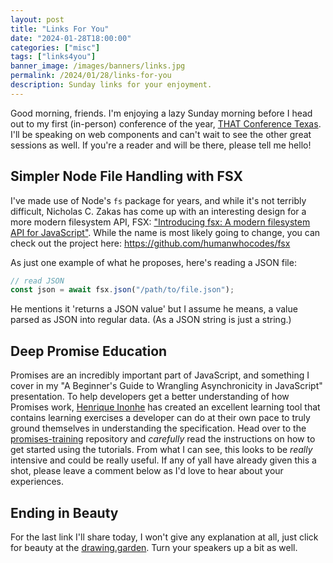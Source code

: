 ```yaml
---
layout: post
title: "Links For You"
date: "2024-01-28T18:00:00"
categories: ["misc"]
tags: ["links4you"]
banner_image: /images/banners/links.jpg
permalink: /2024/01/28/links-for-you
description: Sunday links for your enjoyment.
---
```


Good morning, friends. I'm enjoying a lazy Sunday morning before I head out to my first (in-person) conference of the year, [THAT Conference Texas](https://thatconference.com/tx/2024/). I'll be speaking on web components and can't wait to see the other great sessions as well. If you're a reader and will be there, please tell me hello! 

## Simpler Node File Handling with FSX

I've made use of Node's `fs` package for years, and while it's not terribly difficult, Nicholas C. Zakas has come up with an interesting design for a more modern filesystem API, FSX: ["Introducing fsx: A modern filesystem API for JavaScript"](https://humanwhocodes.com/blog/2024/01/fsx-modern-filesystem-api-javascript/). While the name is most likely going to change, you can check out the project here: <https://github.com/humanwhocodes/fsx>

As just one example of what he proposes, here's reading a JSON file:

```js
// read JSON
const json = await fsx.json("/path/to/file.json");
```

He mentions it 'returns a JSON value' but I assume he means, a value parsed as JSON into regular data. (As a JSON string is just a string.)

## Deep Promise Education

Promises are an incredibly important part of JavaScript, and something I cover in my "A Beginner's Guide to Wrangling Asynchronicity in JavaScript" presentation. To help developers get a better understanding of how Promises work, [Henrique Inonhe](https://github.com/henriqueinonhe) has created an excellent learning tool that contains learning exercises a developer can do at their own pace to truly ground themselves in understanding the specification. Head over to the [promises-training](https://github.com/henriqueinonhe/promises-training) repository and *carefully* read the instructions on how to get started using the tutorials. From what I can see, this looks to be *really* intensive and could be really useful. If any of yall have already given this a shot, please leave a comment below as I'd love to hear about your experiences. 

## Ending in Beauty

For the last link I'll share today, I won't give any explanation at all, just click for beauty at the [drawing.garden](https://drawing.garden/). Turn your speakers up a bit as well.
